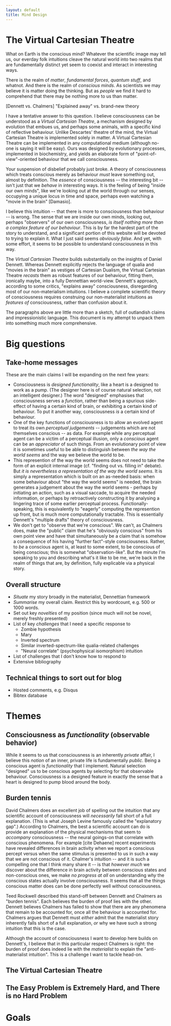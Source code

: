 ```yaml
---
layout: default
title: Mind Design
---
```


# The Virtual Cartesian Theatre

What on Earth is the conscious mind? Whatever the scientific image may
tell us, our everday folk intuitions cleave the natural world into two
realms that are fundamentally distinct yet seem to coexist and interact
in interesting ways.

There is the realm of _matter_, _fundamental forces_, _quantum stuff_,
and whatnot. And there is the realm of _conscious minds_. As scientists
we may believe it is matter doing the thinking. But as _people_ we find
it hard to comprehend that there may be nothing more to us than matter.

[Dennett vs. Chalmers] "Explained away" vs. brand-new theory

I have a tentative answer to this question. I believe consciousness can
be understood as a _Virtual Cartesian Theatre_, a mechanism designed by
evolution that embues us, and perhaps some animals, with a specific kind
of reflective behaviour. Unlike Descartes' theatre of the mind, the
Virtual Cartesian Theatre is implemented solely in matter. A Virtual
Cartesian Theatre can be implemented in any computational medium
(although no-one is saying it will be easy). Ours was designed by
evolutionary processes, implemented in biochemistry, and yields an
elaborate form of "point-of-view"-oriented behaviour that we call
consciousness.

Your suspension of disbelief probably just broke. A theory of
consciousness which treats conscious merely as behaviour _must_ leave
something out, almost by definition. The _essence_ of consciousness --
the interesting bit -- isn't just that we _behave_ in interesting ways.
It is the feeling of being "inside our own minds", like we're looking
out at the world through our senses, occupying a unique locus in time
and space, perhaps even watching a "movie in the brain" [Damasio].

I believe this intuition -- that there is more to consciousness than
behaviour -- is wrong. The sense that we are inside our own minds,
looking out, perhaps "observers" of our own consciousness, _is itself
nothing more than a complex feature of our behaviour_. This is by far
the hardest part of the story to understand, and a significant portion
of this website will be devoted to trying to explain it. What I just
said seems _obviously false_. And yet, with some effort, it seems to be
possible to understand consciousness in this way.

The _Virtual Cartesian Theatre_ builds substantially on the insights of
Daniel Dennett. Whereas Dennett explicitly rejects the language of
qualia and "movies in the brain" as vestiges of Cartesian Dualism, the
Virtual Cartesian Theatre _recasts_ them as robust features of our
behaviour, fitting them, ironically maybe, into a fully Dennettian
world-view. Dennett's approach, according to some critics, "explains
away" consciousness, disregarding most of our non-materialism
intuitions. I believe a complete scientific theory of consciousness
requires construing our non-materialist intuitions as _features of_
consciousness, rather than confusion about it.

The paragraphs above are little more than a sketch, full of outlandish
claims and impressionistic language. This document is my attempt to
unpack them into something much more comprehensive.

# Big questions

## Take-home messages

These are the main claims I will be expanding on the next few years:

* Consciousness is _designed functionality_, like a heart is a designed
  to work as a pump. (The designer here is of course natural selection,
  not an intelligent designer.) The word "designed" emphasises that
  consciousness serves a _function_, rather than being a spurious
  side-effect of having a certain kind of brain, or exhibiting a certain
  kind of behaviour. To put it another way, consciousness _is_ a certain
  kind of behaviour.
* One of the key functions of consciousness is to allow an evolved agent
  to treat its own _perceptual judgements_ -- judgements which are not
  themselves conscious -- as data. For example while any perceptual
  agent can be a victim of a perceptual illusion, only a _conscious_
  agent can be an _appreciator_ of such things. From an evolutionary
  point of view it is sometimes useful to be able to distinguish between
  _the way the world seems_ and the way we believe the world to be.
* This represention of the way the world seems does not need to take the
  form of an explicit internal image (cf. "finding out vs. filling in"
  debate). But _it is nevertheless a representation of the way the world
  seems_. It is simply a representation which is built on an as-needed
  basis: when some behaviour about "the way the world seems" is needed,
  the brain generates a judgement about the way the world seems -
  perhaps by initiating an action, such as a visual saccade, to acquire
  the needed information, or perhaps by retroactively constructing it by
  analysing a lingering trace of some earlier perceptual process.
  Functionally-speaking, this is equivalently to "eagerly" computing the
  represention up front, but is much more computationally tractable.
  This is essentially Dennett's "multiple drafts" theory of consciousness.
* We don't get to "observe that we're conscious". We can't, as Chalmers
  does, make the "public" claim that he's "obviously conscious" from his
  own point view and have that simultaneously be a claim that is somehow
  a consequence of his having "further fact"-style consciousness.
  Rather, to _be_ a conscious agent is, at least to some extent, to be
  conscious of being conscious; this is somewhat "observation-like". But
  the minute I'm speaking to you and describing what's it like to be me,
  we're back in the realm of things that are, by definition, fully
  explicable via a physical story.

## Overall structure

* _Situate_ my story broadly in the materialist, Dennettian framework
* _Summarise_ my overall claim. Restrict this by wordcount, e.g. 500 or 1000 words.
* Set out key _novelties_ of my position (since much will not be novel,
  merely freshly presented)
* List of key _challenges_ that I need a specific response to
  * Zombie hypothesis
  * Mary
  * Inverted spectrum
  * Similar inverted-spectrum-like qualia-related challenges
  * "Neural correlate" (psychophysical isomorphism) intuition
* List of challenges that I don't know how to respond to
* Extensive bibliography

## Technical things to sort out for blog

* Hosted comments, e.g. Disqus
* Bibtex database

# Themes

## Consciousness as _functionality_ (observable behavior)

While it seems to us that consciousness is an inherently _private_
affair, I believe this _notion_ of an inner, private life is
fundamentally _public_. Being a conscious agent is _functionality_ that
I implement. Natural selection "designed" us to be conscious agents by
selecting for that observable behaviour. Consciousness is a designed
feature in exactly the sense that a heart is designed to pump blood
around the body.

## Burden tennis

David Chalmers does an excellent job of spelling out the intuition that
any scientific account of consciousness will _necessarily_ fall short of
a full explanation. (This is what Joseph Levine famously called the
"explanatory gap".) According to Chalmers, the best a scientific account
can do is provide an explanation of the physical mechanisms that seem to
_accompany_ consciousness -- the neural goings-on that correlate with
conscious phenomena. For example [cite Dehaene] recent experiments have
revealed differences in brain activity when we report a conscious
percept versus when the same stimulus is presented to us in such a way
that we are not conscious of it. Chalmer's intuition -- and it is such a
compelling one that I think many share it -- is that _however much_ we
discover about the difference in brain activity between conscious states
and non-conscious ones, we make _no progress at all_ on understanding
_why_ the conscious states actually involve consciousness. It seems that
all the things conscious matter does can be done perfectly well without
consciousness.

Teed Rockwell described this stand-off between Dennett and Chalmers as
"burden tennis". Each believes the burden of proof lies with the other.
Dennett believes Chalmers has failed to show that there are any
phenomena that remain to be accounted for, once all the behaviour is
accounted for. Chalmers argues that Dennett must _either_ admit that the
materialist story inherently falls short of a full explanation, _or_ why
we have such a strong intuition that this is the case.

Although the account of consciousness I want to develop here builds on
Dennett's, I believe that in this particular respect Chalmers is right:
the burden of proof does indeed lie with the _materialist_ to explain
the "anti-materialist intuition". This is a challenge I want to tackle
head-on.

## The Virtual Cartesian Theatre

## The Easy Problem is Extremely Hard, and There is no Hard Problem



# Goals
